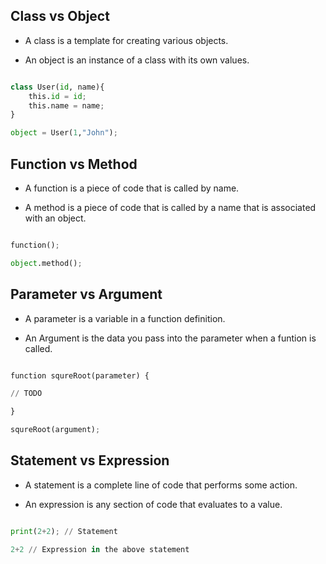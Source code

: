 
## Class vs Object

* A class is a template for creating various objects.

* An object is an instance of a class with its own values.

```python

class User(id, name){
    this.id = id;
    this.name = name;
}

object = User(1,"John");

```

## Function vs Method

* A function is a piece of code that is called by name.

* A method is a piece of code that is called by a name that is associated with an object.

```python

function();

object.method();

```

## Parameter vs Argument

* A parameter is a variable in a function definition.

* An Argument is the data you pass into the parameter when a funtion is called.

```python

function squreRoot(parameter) {

// TODO 

}

squreRoot(argument);
```

## Statement vs Expression

* A statement is a complete line of code that performs some action.

* An expression is any section of code that evaluates to a value.

```python

print(2+2); // Statement

2+2 // Expression in the above statement

```


